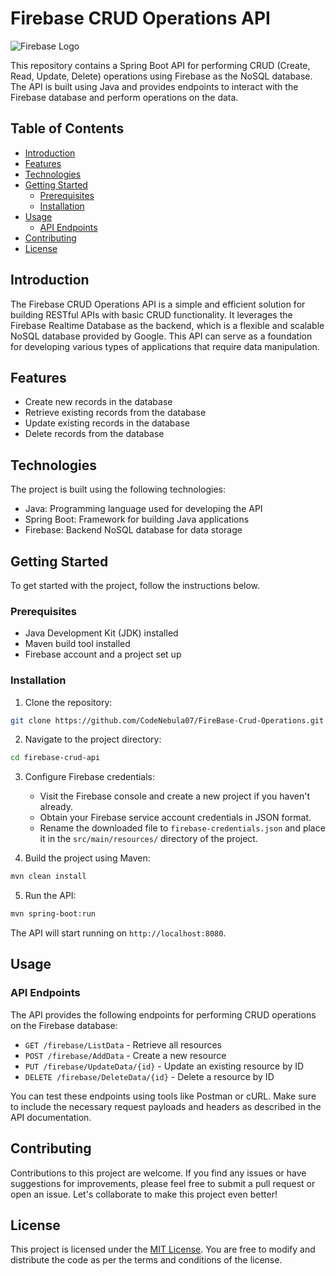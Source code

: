 # Firebase CRUD Operations API

![Firebase Logo](https://firebase.google.com/downloads/brand-guidelines/PNG/logo-vertical.png)

This repository contains a Spring Boot API for performing CRUD (Create, Read, Update, Delete) operations using Firebase as the NoSQL database. The API is built using Java and provides endpoints to interact with the Firebase database and perform operations on the data.

## Table of Contents

- [Introduction](#introduction)
- [Features](#features)
- [Technologies](#technologies)
- [Getting Started](#getting-started)
  - [Prerequisites](#prerequisites)
  - [Installation](#installation)
- [Usage](#usage)
  - [API Endpoints](#api-endpoints)
- [Contributing](#contributing)
- [License](#license)

## Introduction

The Firebase CRUD Operations API is a simple and efficient solution for building RESTful APIs with basic CRUD functionality. It leverages the Firebase Realtime Database as the backend, which is a flexible and scalable NoSQL database provided by Google. This API can serve as a foundation for developing various types of applications that require data manipulation.

## Features

- Create new records in the database
- Retrieve existing records from the database
- Update existing records in the database
- Delete records from the database

## Technologies

The project is built using the following technologies:

- Java: Programming language used for developing the API
- Spring Boot: Framework for building Java applications
- Firebase: Backend NoSQL database for data storage

## Getting Started

To get started with the project, follow the instructions below.

### Prerequisites

- Java Development Kit (JDK) installed
- Maven build tool installed
- Firebase account and a project set up

### Installation

1. Clone the repository:

```bash
git clone https://github.com/CodeNebula07/FireBase-Crud-Operations.git
```

2. Navigate to the project directory:

```bash
cd firebase-crud-api
```

3. Configure Firebase credentials:
   
   - Visit the Firebase console and create a new project if you haven't already.
   - Obtain your Firebase service account credentials in JSON format.
   - Rename the downloaded file to `firebase-credentials.json` and place it in the `src/main/resources/` directory of the project.

4. Build the project using Maven:

```bash
mvn clean install
```

5. Run the API:

```bash
mvn spring-boot:run
```

The API will start running on `http://localhost:8080`.

## Usage

### API Endpoints

The API provides the following endpoints for performing CRUD operations on the Firebase database:

- `GET /firebase/ListData` - Retrieve all resources
- `POST /firebase/AddData` - Create a new resource
- `PUT /firebase/UpdateData/{id}` - Update an existing resource by ID
- `DELETE /firebase/DeleteData/{id}` - Delete a resource by ID

You can test these endpoints using tools like Postman or cURL. Make sure to include the necessary request payloads and headers as described in the API documentation.

## Contributing

Contributions to this project are welcome. If you find any issues or have suggestions for improvements, please feel free to submit a pull request or open an issue. Let's collaborate to make this project even better!

## License

This project is licensed under the [MIT License](LICENSE). You are free to modify and distribute the code as per the terms and conditions of the license.
